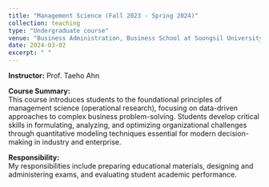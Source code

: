 ```yaml
---
title: "Management Science (Fall 2023 - Spring 2024)"
collection: teaching
type: "Undergraduate course"
venue: "Business Administration, Business School at Soongsil University"
date: 2024-03-02
excerpt: " "
---
```


**Instructor:** Prof. Taeho Ahn

**Course Summary:** <br>
This course introduces students to the foundational principles of management science (operational research), focusing on data-driven approaches to complex business problem-solving. Students develop critical skills in formulating, analyzing, and optimizing organizational challenges through quantitative modeling techniques essential for modern decision-making in industry and enterprise. <br>

**Responsibility:** <br>
My responsibilities include preparing educational materials, designing and administering exams, and evaluating student academic performance.

